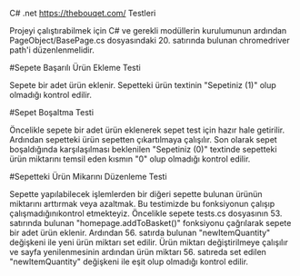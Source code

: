 C# .net https://thebouqet.com/ Testleri

Projeyi çalıştırabilmek için C# ve gerekli modüllerin kurulumunun ardından PageObject/BasePage.cs dosyasındaki 20. satırında bulunan chromedriver path'i düzenlenmelidir.

#Sepete Başarılı Ürün Ekleme Testi

Sepete bir adet ürün eklenir. Sepetteki ürün textinin "Sepetiniz (1)" olup olmadığı kontrol edilir.

#Sepet Boşaltma Testi

Öncelikle sepete bir adet ürün eklenerek sepet test için hazır hale getirilir. Ardından sepetteki ürün sepetten çıkartılmaya çalışılır. Son olarak sepet boşaldığında karşılaşılması beklenilen "Sepetiniz (0)" textinde sepetteki ürün miktarını temsil eden kısmın "0" olup olmadığı kontrol edilir.

#Sepetteki Ürün Mikarını Düzenleme Testi

Sepette yapılabilecek işlemlerden bir diğeri sepette bulunan ürünün miktarını arttırmak veya azaltmak. Bu testimizde bu fonksiyonun çalışıp çalışmadığınıkontrol etmekteyiz. Öncelikle sepete tests.cs dosyasının 53. satırında bulunan "homepage.addToBasket()" fonksiyonu çağrılarak sepete bir adet ürün eklenir. Ardından 56. satırda bulunan "newItemQuantity" değişkeni ile yeni ürün miktarı set edilir. Ürün miktarı değiştirilmeye çalışılır ve sayfa yenilenmesinin ardından ürün miktarı 56. satıreda set edilen "newItemQuantity" değişkeni ile eşit olup olmadığı kontrol edilir.
